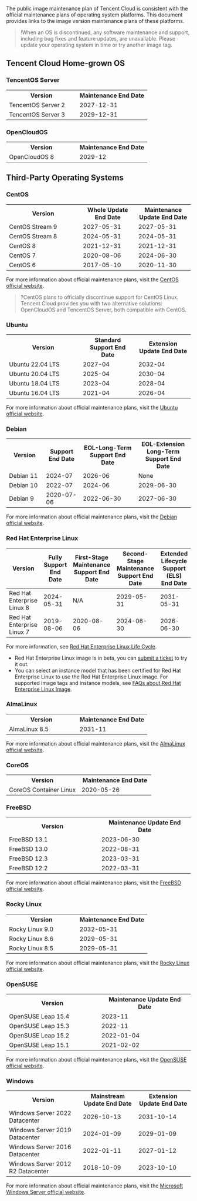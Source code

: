 The public image maintenance plan of Tencent Cloud is consistent with the official maintenance plans of operating system platforms. This document provides links to the image version maintenance plans of these platforms.

>!When an OS is discontinued, any software maintenance and support, including bug fixes and feature updates, are unavailable. Please update your operating system in time or try another image tag.



## Tencent Cloud Home-grown OS

### TencentOS Server
<table>
	<tr>
		<th width="50%">Version</th>
		<th>Maintenance End Date</th>
	</tr>
	<tr>
		<td>TencentOS Server 2</td>
		<td>2027-12-31</td>
	</tr>
	<tr>
		<td>TencentOS Server 3</td>
		<td>2029-12-31</td>
	</tr>
</table>





### OpenCloudOS
<table>
	<tr>
		<th width="50%">Version</th>
		<th>Maintenance End Date</th>
	</tr>
	<tr>
		<td>OpenCloudOS 8</td>
		<td>2029-12</td>
		</tr>
</table>



## Third-Party Operating Systems

### CentOS
<table>
	<tr>
		<th width="40%">Version</th>
		<th width="30%">Whole Update End Date</th>
		<th width="30%">Maintenance Update End Date</th>	
	</tr>
	<tr>
		<td>CentOS Stream 9</td>
		<td>2027-05-31</td>
		<td>2027-05-31</td>
	</tr>
	<tr>
		<td>CentOS Stream 8</td>
		<td>2024-05-31</td>
		<td>2024-05-31</td>
	</tr>
		<tr>
		<td>CentOS 8</td>
		<td>2021-12-31</td>
		<td>2021-12-31</td>
	</tr>
		<tr>
		<td>CentOS 7</td>
		<td>2020-08-06</td>
		<td>2024-06-30</td>
	</tr>
		<tr>
		<td>CentOS 6</td>
		<td>2017-05-10</td>
		<td>2020-11-30</td>
	</tr>
</table>

For more information about official maintenance plans, visit the [CentOS official website](https://wiki.centos.org/About/Product).
>?CentOS plans to officially discontinue support for CentOS Linux. Tencent Cloud provides you with two alternative solutions: OpenCloudOS and TencentOS Server, both compatible with CentOS.



### Ubuntu
<table>
	<tr>
		<th width="40%">Version</th>
		<th width="30%">Standard Support End Date</th>
		<th width="30%">Extension Update End Date</th>	
	</tr>
	<tr>
		<td>Ubuntu 22.04 LTS</td>
		<td>2027-04</td>
		<td>2032-04</td>
	</tr>
		<tr>
		<td>Ubuntu 20.04 LTS</td>
		<td>2025-04</td>
		<td>2030-04</td>
	</tr>
		<tr>
		<td>Ubuntu 18.04 LTS</td>
		<td>2023-04</td>
		<td>2028-04</td>
	</tr>
		<tr>
		<td>Ubuntu 16.04 LTS</td>
		<td>2021-04</td>
		<td>2026-04</td>
	</tr>
</table>


For more information about official maintenance plans, visit the [Ubuntu official website](https://wiki.ubuntu.com/Releases).



### Debian
<table>
	<tr>
		<th width="20%">Version</th>
		<th width="20%">Support End Date</th>
		<th width="30%">EOL-Long-Term Support End Date</th>
		<th width="30%">EOL-Extension Long-Term Support End Date</th>
	</tr>
	<tr>
		<td>Debian 11</td>
		<td>2024-07</td>
		<td>2026-06</td>
		<td>None</td>
	</tr>
	<tr>
		<td>Debian 10</td>
		<td>2022-07</td>
		<td>2024-06</td>
		<td>2029-06-30</td>
	</tr>
	<tr>
		<td>Debian 9</td>
		<td>2020-07-06</td>
		<td>2022-06-30</td>
		<td>2027-06-30</td>
	</tr>
</table>


For more information about official maintenance plans, visit the [Debian official website](https://wiki.debian.org/DebianReleases).



### Red Hat Enterprise Linux

<table class="tg">
<thead>
  <tr>
    <th class="tg-0pky">Version</th>
    <th class="tg-0pky">Fully Support End Date</th>
    <th class="tg-0pky">First-Stage Maintenance Support End Date</th>
    <th class="tg-0pky">Second-Stage Maintenance Support End Date</th>
    <th class="tg-0pky">Extended Lifecycle Support (ELS) End Date</th>
  </tr>
</thead>
<tbody>
  <tr>
    <td class="tg-0pky">Red Hat Enterprise Linux 8</td>
    <td class="tg-0pky">2024-05-31</td>
    <td class="tg-0pky">N/A</td>
    <td class="tg-0pky">2029-05-31</td>
    <td class="tg-0pky">2031-05-31</td>
  </tr>
  <tr>
    <td class="tg-0pky">Red Hat Enterprise Linux 7</td>
    <td class="tg-0pky">2019-08-06</td>
    <td class="tg-0pky">2020-08-06</td>
    <td class="tg-0pky">2024-06-30</td>
    <td class="tg-0pky">2026-06-30</td>
  </tr>
</tbody>
</table>

For more information, see [Red Hat Enterprise Linux Life Cycle](https://access.redhat.com/support/policy/updates/errata).

<dx-alert infotype="explain" title="">

- Red Hat Enterprise Linux image is in beta, you can [submit a ticket](https://console.tencentcloud.com/workorder/category) to try it out.
- You can select an instance model that has been certified for Red Hat Enterprise Linux to use the Red Hat Enterprise Linux image. For supported image tags and instance models, see [FAQs about Red Hat Enterprise Linux Image](https://www.tencentcloud.com/document/product/213/55135).
</dx-alert> 

 

### AlmaLinux
<table>
	<tr>
		<th width="50%">Version</th>
		<th>Maintenance End Date</th>
	</tr>
	<tr>
		<td>AlmaLinux 8.5</td>
		<td>2031-11</td>
	</tr>
</table>

For more information about official maintenance plans, visit the [AlmaLinux official website](https://wiki.almalinux.org/Comparison.html).


### CoreOS
<table>
	<tr>
		<th width="50%">Version</th>
		<th>Maintenance End Date</th>
	</tr>
	<tr>
		<td>CoreOS Container Linux</td>
		<td>2020-05-26</td>
	</tr>
</table>


### FreeBSD
<table>
	<tr>
		<th width="50%">Version</th>
		<th>Maintenance Update End Date</th>
	</tr>
	<tr>
		<td>FreeBSD 13.1</td>
		<td>2023-06-30</td>
	</tr>
	<tr>
		<td>FreeBSD 13.0</th>
		<td>2022-08-31</td>
	</tr>
	<tr>
		<td>FreeBSD 12.3</td>
		<td>2023-03-31</td>
	</tr>
	<tr>
		<td>FreeBSD 12.2</td>
		<td>2022-03-31</td>
	</tr>
</table>


For more information about official maintenance plans, visit the [FreeBSD official website](https://www.freebsd.org/releases/).



### Rocky Linux
<table>
	<tr>
		<th width="50%">Version</th>
		<th>Maintenance End Date</th>
	</tr>
	<tr>
		<td>Rocky Linux 9.0</td>
		<td>2032-05-31</td>
	</tr>
		<tr>
		<td>Rocky Linux 8.6</td>
		<td>2029-05-31</td>
	</tr>
	<tr>
		<td>Rocky Linux 8.5</td>
		<td>2029-05-31</td>
	</tr>
</table>


For more information about official maintenance plans, visit the [Rocky Linux official website](https://rockylinux.org/news/rocky-linux-9-0-ga-release/).



### OpenSUSE

<table>
	<tr>
		<th width="50%">Version</th>
		<th>Maintenance Update End Date</th>
	</tr>
		<tr>
		<td>OpenSUSE Leap 15.4</td>
		<td>2023-11</td>
	</tr>
	<tr>
		<td>OpenSUSE Leap 15.3</td>
		<td>2022-11</td>
	</tr>
	<tr>
		<td>OpenSUSE Leap 15.2</td>
		<td>2022-01-04</td>
	</tr>
	<tr>
		<td>OpenSUSE Leap 15.1</td>
		<td>2021-02-02</td>
	</tr>
</table>


For more information about official maintenance plans, visit the [OpenSUSE official website](https://en.opensuse.org/Lifetime).



### Windows
<table>
	<tr>
		<th width="40%">Version</th>
		<th width="30%">Mainstream Update End Date</th>
		<th width="30%">Extension Update End Date</th>	
	</tr>
	<tr>
		<td>Windows Server 2022 Datacenter</td>
		<td>2026-10-13</td>
		<td>2031-10-14</td>
	</tr>
		<tr>
		<td>Windows Server 2019 Datacenter</td>
		<td>2024-01-09</td>
		<td>2029-01-09</td>
	</tr>
		<tr>
		<td>Windows Server 2016 Datacenter</td>
		<td>2022-01-11</td>
		<td>2027-01-12</td>
	</tr>
		<tr>
		<td>Windows Server 2012 R2 Datacenter</td>
		<td>2018-10-09</td>
		<td>2023-10-10</td>
	</tr>
</table>


For more information about official maintenance plans, visit the [Microsoft Windows Server official website](https://learn.microsoft.com/en-us/lifecycle/products/).


